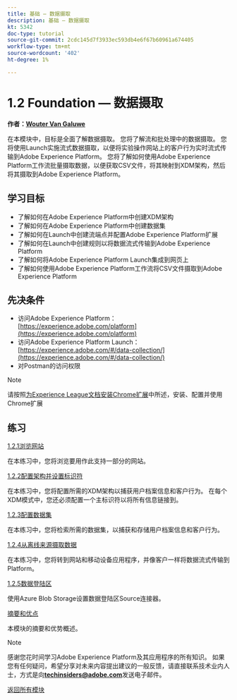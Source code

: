 ```yaml
---
title: 基础 — 数据摄取
description: 基础 — 数据摄取
kt: 5342
doc-type: tutorial
source-git-commit: 2cdc145d7f3933ec593db4e6f67b60961a674405
workflow-type: tm+mt
source-wordcount: '402'
ht-degree: 1%

---
```


# 1.2 Foundation — 数据摄取

**作者：[Wouter Van Galuwe](https://www.linkedin.com/in/woutervangeluwe/)**

在本模块中，目标是全面了解数据摄取。 您将了解流和批处理中的数据摄取。 您将使用Launch实施流式数据摄取，以便将实验操作网站上的客户行为实时流式传输到Adobe Experience Platform。 您将了解如何使用Adobe Experience Platform工作流批量摄取数据，以便获取CSV文件，将其映射到XDM架构，然后将其摄取到Adobe Experience Platform。

## 学习目标

- 了解如何在Adobe Experience Platform中创建XDM架构
- 了解如何在Adobe Experience Platform中创建数据集
- 了解如何在Launch中创建流端点并配置Adobe Experience Platform扩展
- 了解如何在Launch中创建规则以将数据流式传输到Adobe Experience Platform
- 了解如何将Adobe Experience Platform Launch集成到网页上
- 了解如何使用Adobe Experience Platform工作流将CSV文件摄取到Adobe Experience Platform

## 先决条件

- 访问Adobe Experience Platform： [https://experience.adobe.com/platform](https://experience.adobe.com/platform)
- 访问Adobe Experience Platform Launch： [https://experience.adobe.com/#/data-collection/](https://experience.adobe.com/#/data-collection/)
- 对Postman的访问权限

>[!NOTE]
>
>请按照[为Experience League文档安装Chrome扩展](../../gettingstarted/gettingstarted/ex1.md)中所述，安装、配置并使用Chrome扩展

## 练习

[1.2.1浏览网站](./ex1.md)

在本练习中，您将浏览要用作此支持一部分的网站。

[1.2.2配置架构并设置标识符](./ex2.md)

在本练习中，您将配置所需的XDM架构以捕获用户档案信息和客户行为。 在每个XDM模式中，您还必须配置一个主标识符以将所有信息链接到。

[1.2.3配置数据集](./ex3.md)

在本练习中，您将检索所需的数据集，以捕获和存储用户档案信息和客户行为。

[1.2.4从离线来源摄取数据](./ex4.md)

在本练习中，您将转到网站和移动设备应用程序，并像客户一样将数据流式传输到Platform。

[1.2.5数据登陆区](./ex5.md)

使用Azure Blob Storage设置数据登陆区Source连接器。

[摘要和优点](./summary.md)

本模块的摘要和优势概述。

>[!NOTE]
>
>感谢您花时间学习Adobe Experience Platform及其应用程序的所有知识。 如果您有任何疑问，希望分享对未来内容提出建议的一般反馈，请直接联系技术业内人士，方式是向&#x200B;**techinsiders@adobe.com**&#x200B;发送电子邮件。

[返回所有模块](../../../overview.md)
